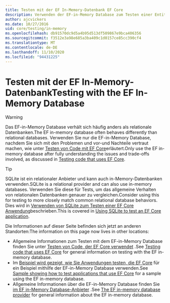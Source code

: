 ```yaml
---
title: Testen mit der EF In-Memory-Datenbank EF Core
description: Verwenden der EF-in-Memory Database zum Testen einer Entity Framework Core-Anwendung
author: ajcvickers
ms.date: 10/27/2016
uid: core/testing/in-memory
ms.openlocfilehash: db91570dc9d5a4b95d513df509867e9bca406356
ms.sourcegitcommit: f3512e3a98e685a3ba409c1d0157ce85cc390cf4
ms.translationtype: MT
ms.contentlocale: de-DE
ms.lasthandoff: 11/10/2020
ms.locfileid: "94431225"
---
```

# <a name="testing-with-the-ef-in-memory-database"></a><span data-ttu-id="43fe3-103">Testen mit der EF In-Memory-Datenbank</span><span class="sxs-lookup"><span data-stu-id="43fe3-103">Testing with the EF In-Memory Database</span></span>

> [!WARNING]
> <span data-ttu-id="43fe3-104">Das EF-in-Memory Database verhält sich häufig anders als relationale Datenbanken.</span><span class="sxs-lookup"><span data-stu-id="43fe3-104">The EF in-memory database often behaves differently than relational databases.</span></span>
> <span data-ttu-id="43fe3-105">Verwenden Sie nur die EF-in-Memory Database, nachdem Sie sich mit den Problemen und vor-und Nachteile vertraut machen, wie unter [Testen von Code mit EF Core](xref:core/testing/index)erläutert.</span><span class="sxs-lookup"><span data-stu-id="43fe3-105">Only use the EF in-memory database after fully understanding the issues and trade-offs involved, as discussed in [Testing code that uses EF Core](xref:core/testing/index).</span></span>  

> [!TIP]
> <span data-ttu-id="43fe3-106">SQLite ist ein relationaler Anbieter und kann auch in-Memory-Datenbanken verwenden.</span><span class="sxs-lookup"><span data-stu-id="43fe3-106">SQLite is a relational provider and can also use in-memory databases.</span></span>
> <span data-ttu-id="43fe3-107">Verwenden Sie diese für Tests, um das allgemeine Verhalten von relationalen Datenbanken genauer zu vergleichen.</span><span class="sxs-lookup"><span data-stu-id="43fe3-107">Consider using this for testing to more closely match common relational database behaviors.</span></span>
> <span data-ttu-id="43fe3-108">Dies wird in [Verwenden von SQLite zum Testen einer EF Core Anwendung](xref:core/testing/sqlite)beschrieben.</span><span class="sxs-lookup"><span data-stu-id="43fe3-108">This is covered in [Using SQLite to test an EF Core application](xref:core/testing/sqlite).</span></span>

<span data-ttu-id="43fe3-109">Die Informationen auf dieser Seite befinden sich jetzt an anderen Standorten:</span><span class="sxs-lookup"><span data-stu-id="43fe3-109">The information on this page now lives in other locations:</span></span>

* <span data-ttu-id="43fe3-110">Allgemeine Informationen zum Testen mit dem EF-in-Memory Database finden Sie unter [Testen von Code, der EF Core verwendet](xref:core/testing/index) .</span><span class="sxs-lookup"><span data-stu-id="43fe3-110">See [Testing code that uses EF Core](xref:core/testing/index) for general information on testing with the EF in-memory database.</span></span>
* <span data-ttu-id="43fe3-111">Im [Beispiel wird gezeigt, wie Sie Anwendungen testen, die EF Core](xref:core/testing/testing-sample) für ein Beispiel mithilfe der EF-in-Memory Database verwenden.</span><span class="sxs-lookup"><span data-stu-id="43fe3-111">See [Sample showing how to test applications that use EF Core](xref:core/testing/testing-sample) for a sample using the EF in-memory database.</span></span>
* <span data-ttu-id="43fe3-112">Allgemeine Informationen über die EF-in-Memory Database finden Sie [im EF in-Memory Database-Anbieter](xref:core/providers/in-memory/index) .</span><span class="sxs-lookup"><span data-stu-id="43fe3-112">See [The EF in-memory database provider](xref:core/providers/in-memory/index) for general information about the EF in-memory database.</span></span>
